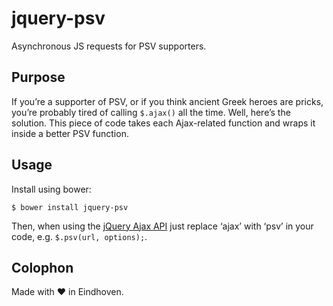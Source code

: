 ﻿# jquery-psv

Asynchronous JS requests for PSV supporters.

## Purpose

If you’re a supporter of PSV, or if you think ancient Greek heroes are pricks, you’re probably tired of calling `$.ajax()` all the time. Well, here’s the solution. This piece of code takes each Ajax-related function and wraps it inside a better PSV function.

## Usage

Install using bower:

`$ bower install jquery-psv`

Then, when using the [jQuery Ajax API](http://api.jquery.com/category/ajax/) just replace ‘ajax’ with ‘psv’ in your code, e.g. `$.psv(url, options);`.

## Colophon

Made with ♥ in Eindhoven.
